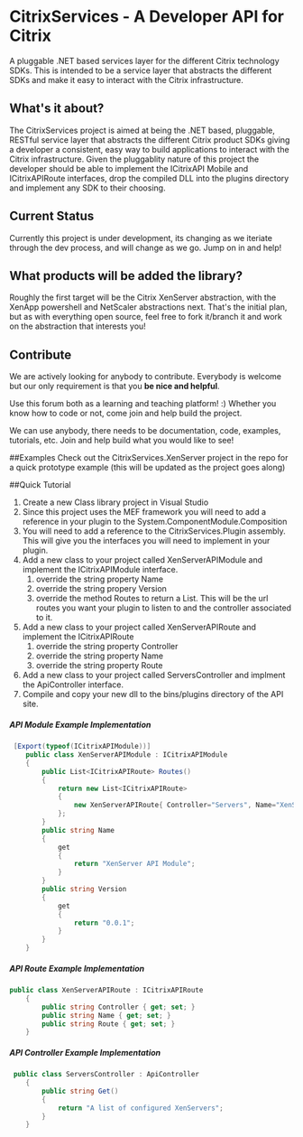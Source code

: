 CitrixServices - A Developer API for Citrix
==============

A pluggable .NET based services layer for the different Citrix technology SDKs.  This is intended to be a service layer that abstracts the different SDKs and make it easy to interact with the Citrix infrastructure.

## What's it about?

The CitrixServices project is aimed at being the .NET based, pluggable, RESTful service layer that abstracts the different Citrix product SDKs giving a developer a consistent, easy way to build applications to interact with the Citrix infrastructure.
Given the pluggablity nature of this project the developer should be able to implement the ICitrixAPI Mobile and ICitrixAPIRoute interfaces, drop the compiled DLL into the plugins directory and implement any SDK to their choosing.

## Current Status

Currently this project is under
development, its changing as we iteriate through the dev process, and will change as we go. Jump on in and help!

## What products will be added the library?

Roughly the first target will be the Citrix XenServer abstraction, with the XenApp powershell and NetScaler abstractions next. That's the initial plan, but as with everything open source, feel free to fork it/branch it and work on the abstraction that interests you!

## Contribute
We are actively looking for anybody to contribute. Everybody is welcome but our only requirement is that you **be nice and helpful**. 

Use this forum both as a learning and teaching platform! :)
Whether you know how to code or not, come join and help build the project.

We can use anybody, there needs to be documentation, code, examples, tutorials, etc. Join and help build what you would like to see!

##Examples
Check out the CitrixServices.XenServer project in the repo for a quick prototype example (this will be updated as the project goes along)

##Quick Tutorial
1. Create a new Class library project in Visual Studio 
2. Since this project uses the MEF framework you will need to add a reference in your plugin to the System.ComponentModule.Composition
3. You will need to add a reference to the CitrixServices.Plugin assembly. This will give you the interfaces you will need to implement in your plugin.
4. Add a new class to your project called XenServerAPIModule and implement the ICitrixAPIModule interface.
	1. override the string property Name
	2. override the string propery Version
	3. override the method Routes to return a List<ICitrixAPIRoute>. This will be the url routes you want your plugin to listen to and the controller associated to it.
5. Add a new class to your project called XenServerAPIRoute and implement the ICitrixAPIRoute
	1. override the string property Controller
	2. override the string property Name	
	3. override the string property Route
6. Add a new class to your project called ServersController and implment the ApiController interface.
7. Compile and copy your new dll to the bins/plugins directory of the API site. 

##### API Module Example Implementation
````csharp
 [Export(typeof(ICitrixAPIModule))]
    public class XenServerAPIModule : ICitrixAPIModule
    {
        public List<ICitrixAPIRoute> Routes()
        {
            return new List<ICitrixAPIRoute>
            {
                new XenServerAPIRoute{ Controller="Servers", Name="XenServers API Route", Route="XenServer/Servers"}
            };
        }
        public string Name
        {
            get
            {
                return "XenServer API Module";
            }
        }
        public string Version 
        {
            get
            {
                return "0.0.1";
            }
        }
    }
````
##### API Route Example Implementation
````csharp
public class XenServerAPIRoute : ICitrixAPIRoute
    {
        public string Controller { get; set; }
        public string Name { get; set; }
        public string Route { get; set; }
    } 
````

##### API Controller Example Implementation
````csharp
 public class ServersController : ApiController
    {
        public string Get()
        {
            return "A list of configured XenServers";
        }
    }
````
